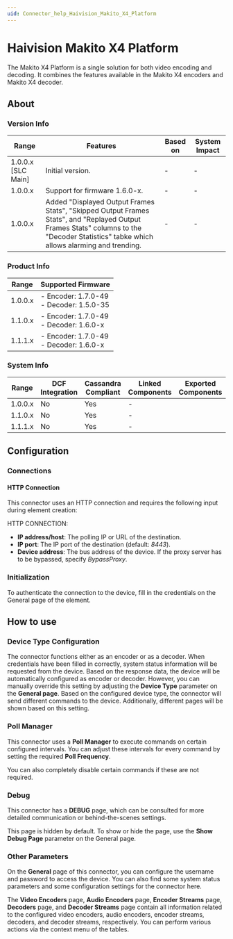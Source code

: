 ```yaml
---
uid: Connector_help_Haivision_Makito_X4_Platform
---
```


# Haivision Makito X4 Platform

The Makito X4 Platform is a single solution for both video encoding and decoding. It combines the features available in the Makito X4 encoders and Makito X4 decoder.

## About

### Version Info

| Range              | Features         | Based on | System Impact |
|--------------------|------------------|----------|---------------|
| 1.0.0.x [SLC Main] | Initial version. | -        | -             |
| 1.0.0.x  | Support for firmware 1.6.0-x. | -        | -             |
| 1.0.0.x  | Added "Displayed Output Frames Stats", "Skipped Output Frames Stats", and "Replayed Output Frames Stats" columns to the "Decoder Statistics" tabke which allows alarming and trending. | -        | -             |

### Product Info

| Range   | Supported Firmware                         |
|---------|--------------------------------------------|
| 1.0.0.x | - Encoder: 1.7.0-49<br>- Decoder: 1.5.0-35 |
| 1.1.0.x | - Encoder: 1.7.0-49<br>- Decoder: 1.6.0-x |
| 1.1.1.x | - Encoder: 1.7.0-49<br>- Decoder: 1.6.0-x |

### System Info

| Range   | DCF Integration | Cassandra Compliant | Linked Components | Exported Components |
|---------|-----------------|---------------------|-------------------|---------------------|
| 1.0.0.x | No              | Yes                 | -                 |                     |
| 1.1.0.x | No              | Yes                 | -                 |                     |
| 1.1.1.x | No              | Yes                 | -                 |                     |

## Configuration

### Connections

#### HTTP Connection

This connector uses an HTTP connection and requires the following input during element creation:

HTTP CONNECTION:

- **IP address/host**: The polling IP or URL of the destination.
- **IP port**: The IP port of the destination (default: *8443*).
- **Device address**: The bus address of the device. If the proxy server has to be bypassed, specify *BypassProxy*.

### Initialization

To authenticate the connection to the device, fill in the credentials on the General page of the element.

## How to use

### Device Type Configuration

The connector functions either as an encoder or as a decoder. When credentials have been filled in correctly, system status information will be requested from the device. Based on the response data, the device will be automatically configured as encoder or decoder. However, you can manually override this setting by adjusting the **Device Type** parameter on the **General page**. Based on the configured device type, the connector will send different commands to the device. Additionally, different pages will be shown based on this setting.

### Poll Manager

This connector uses a **Poll Manager** to execute commands on certain configured intervals. You can adjust these intervals for every command by setting the required **Poll Frequency**.

You can also completely disable certain commands if these are not required.

### Debug

This connector has a **DEBUG** page, which can be consulted for more detailed communication or behind-the-scenes settings.

This page is hidden by default. To show or hide the page, use the **Show Debug Page** parameter on the General page.

### Other Parameters

On the **General** page of this connector, you can configure the username and password to access the device. You can also find some system status parameters and some configuration settings for the connector here.

The **Video Encoders** page, **Audio Encoders** page, **Encoder Streams** page, **Decoders** page, and **Decoder Streams** page contain all information related to the configured video encoders, audio encoders, encoder streams, decoders, and decoder streams, respectively. You can perform various actions via the context menu of the tables.
